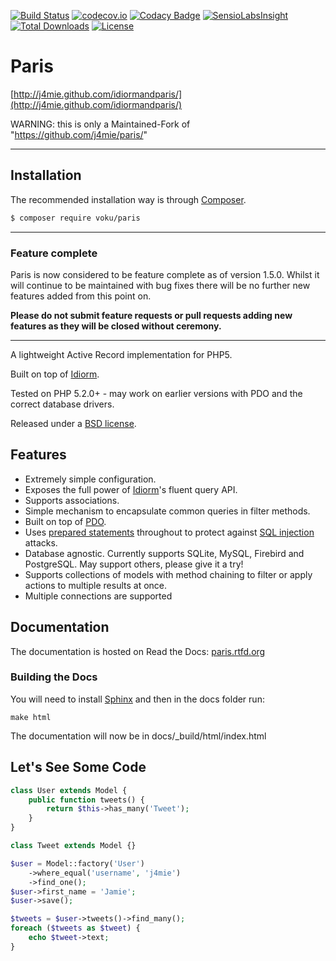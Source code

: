[![Build Status](https://travis-ci.org/voku/paris.png?branch=master)](https://travis-ci.org/voku/paris)
[![codecov.io](http://codecov.io/github/voku/paris/coverage.svg?branch=master)](http://codecov.io/github/voku/paris?branch=master)
[![Codacy Badge](https://www.codacy.com/project/badge/e46cf50ac9e142668e0d6b47a8ed7cdb)](https://www.codacy.com/app/voku/paris)
[![SensioLabsInsight](https://insight.sensiolabs.com/projects/92e21e1f-d31e-4449-92bf-f895ff87f7d2/mini.png)](https://insight.sensiolabs.com/projects/92e21e1f-d31e-4449-92bf-f895ff87f7d2)
[![Total Downloads](https://poser.pugx.org/voku/paris/downloads)](https://packagist.org/packages/voku/paris)
[![License](https://poser.pugx.org/voku/paris/license.svg)](https://packagist.org/packages/voku/paris)

# Paris

[http://j4mie.github.com/idiormandparis/](http://j4mie.github.com/idiormandparis/)

WARNING: this is only a Maintained-Fork of "https://github.com/j4mie/paris/"

---
## Installation

The recommended installation way is through [Composer](https://getcomposer.org).

```bash
$ composer require voku/paris
```

---
### Feature complete

Paris is now considered to be feature complete as of version 1.5.0. Whilst it will continue to be maintained with bug fixes there will be no further new features added from this point on.

**Please do not submit feature requests or pull requests adding new features as they will be closed without ceremony.**

---

A lightweight Active Record implementation for PHP5.

Built on top of [Idiorm](http://github.com/j4mie/idiorm/).

Tested on PHP 5.2.0+ - may work on earlier versions with PDO and the correct database drivers.

Released under a [BSD license](http://en.wikipedia.org/wiki/BSD_licenses).

Features
--------

* Extremely simple configuration.
* Exposes the full power of [Idiorm](http://github.com/j4mie/idiorm/)'s fluent query API.
* Supports associations.
* Simple mechanism to encapsulate common queries in filter methods.
* Built on top of [PDO](http://php.net/pdo).
* Uses [prepared statements](http://uk.php.net/manual/en/pdo.prepared-statements.php) throughout to protect against [SQL injection](http://en.wikipedia.org/wiki/SQL_injection) attacks.
* Database agnostic. Currently supports SQLite, MySQL, Firebird and PostgreSQL. May support others, please give it a try!
* Supports collections of models with method chaining to filter or apply actions to multiple results at once.
* Multiple connections are supported

Documentation
-------------

The documentation is hosted on Read the Docs: [paris.rtfd.org](http://paris.rtfd.org)

### Building the Docs ###

You will need to install [Sphinx](http://sphinx-doc.org/) and then in the docs folder run:

    make html

The documentation will now be in docs/_build/html/index.html

Let's See Some Code
-------------------
```php
class User extends Model {
    public function tweets() {
        return $this->has_many('Tweet');
    }
}

class Tweet extends Model {}

$user = Model::factory('User')
    ->where_equal('username', 'j4mie')
    ->find_one();
$user->first_name = 'Jamie';
$user->save();

$tweets = $user->tweets()->find_many();
foreach ($tweets as $tweet) {
    echo $tweet->text;
}
```

